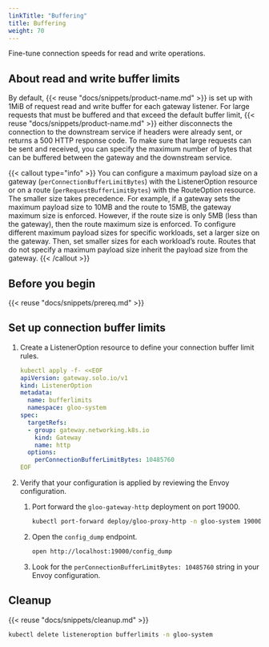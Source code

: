 ```yaml
---
linkTitle: "Buffering"
title: Buffering
weight: 70
---
```


Fine-tune connection speeds for read and write operations. 

## About read and write buffer limits

By default, {{< reuse "docs/snippets/product-name.md" >}} is set up with 1MiB of request read and write buffer for each gateway listener. For large requests that must be buffered and that exceed the default buffer limit, {{< reuse "docs/snippets/product-name.md" >}} either disconnects the connection to the downstream service if headers were already sent, or returns a 500 HTTP response code. To make sure that large requests can be sent and received, you can specify the maximum number of bytes that can be buffered between the gateway and the downstream service.

{{< callout type="info" >}}
You can configure a maximum payload size on a gateway (`perConnectionBufferLimitBytes`) with the ListenerOption resource or on a route (`perRequestBufferLimitBytes`) with the RouteOption resource. The smaller size takes precedence. For example, if a gateway sets the maximum payload size to 10MB and the route to 15MB, the gateway maximum size is enforced. However, if the route size is only 5MB (less than the gateway), then the route maximum size is enforced. To configure different maximum payload sizes for specific workloads, set a larger size on the gateway. Then, set smaller sizes for each workload’s route. Routes that do not specify a maximum payload size inherit the payload size from the gateway.
{{< /callout >}}

## Before you begin

{{< reuse "docs/snippets/prereq.md" >}}

## Set up connection buffer limits

1. Create a ListenerOption resource to define your connection buffer limit rules. 
   ```yaml
   kubectl apply -f- <<EOF
   apiVersion: gateway.solo.io/v1
   kind: ListenerOption
   metadata:
     name: bufferlimits
     namespace: gloo-system
   spec:
     targetRefs:
     - group: gateway.networking.k8s.io
       kind: Gateway
       name: http
     options:
       perConnectionBufferLimitBytes: 10485760
   EOF
   ```

2. Verify that your configuration is applied by reviewing the Envoy configuration. 
   1. Port forward the `gloo-gateway-http` deployment on port 19000. 
      ```sh
      kubectl port-forward deploy/gloo-proxy-http -n gloo-system 19000 & 
      ```
   2. Open the `config_dump` endpoint. 
      ```sh
      open http://localhost:19000/config_dump
      ```
   3. Look for the `perConnectionBufferLimitBytes: 10485760` string in your Envoy configuration. 
   

## Cleanup

{{< reuse "docs/snippets/cleanup.md" >}}

```sh
kubectl delete listeneroption bufferlimits -n gloo-system
```